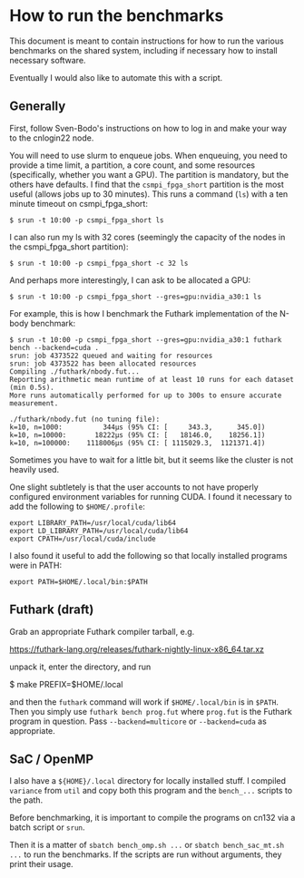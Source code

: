 # How to run the benchmarks

This document is meant to contain instructions for how to run the
various benchmarks on the shared system, including if necessary how to
install necessary software.

Eventually I would also like to automate this with a script.

## Generally

First, follow Sven-Bodo's instructions on how to log in and make your
way to the cnlogin22 node.

You will need to use slurm to enqueue jobs. When enqueuing, you need
to provide a time limit, a partition, a core count, and some resources
(specifically, whether you want a GPU). The partition is mandatory,
but the others have defaults. I find that the `csmpi_fpga_short`
partition is the most useful (allows jobs up to 30 minutes). This runs
a command (`ls`) with a ten minute timeout on csmpi_fpga_short:

```
$ srun -t 10:00 -p csmpi_fpga_short ls
```

I can also run my ls with 32 cores (seemingly the capacity of the nodes
in the csmpi_fpga_short partition):

```
$ srun -t 10:00 -p csmpi_fpga_short -c 32 ls
```

And perhaps more interestingly, I can ask to be allocated a GPU:

```
$ srun -t 10:00 -p csmpi_fpga_short --gres=gpu:nvidia_a30:1 ls
```

For example, this is how I benchmark the Futhark implementation of the
N-body benchmark:

```
$ srun -t 10:00 -p csmpi_fpga_short --gres=gpu:nvidia_a30:1 futhark bench --backend=cuda .
srun: job 4373522 queued and waiting for resources
srun: job 4373522 has been allocated resources
Compiling ./futhark/nbody.fut...
Reporting arithmetic mean runtime of at least 10 runs for each dataset (min 0.5s).
More runs automatically performed for up to 300s to ensure accurate measurement.

./futhark/nbody.fut (no tuning file):
k=10, n=1000:          344μs (95% CI: [     343.3,      345.0])
k=10, n=10000:       18222μs (95% CI: [   18146.0,    18256.1])
k=10, n=100000:    1118006μs (95% CI: [ 1115029.3,  1121371.4])
```

Sometimes you have to wait for a little bit, but it seems like the
cluster is not heavily used.

One slight subtletely is that the user accounts to not have properly
configured environment variables for running CUDA. I found it necessary
to add the following to `$HOME/.profile`:

```
export LIBRARY_PATH=/usr/local/cuda/lib64
export LD_LIBRARY_PATH=/usr/local/cuda/lib64
export CPATH=/usr/local/cuda/include
```

I also found it useful to add the following so that locally installed
programs were in PATH:

```
export PATH=$HOME/.local/bin:$PATH
```

## Futhark (draft)

Grab an appropriate Futhark compiler tarball, e.g.

  https://futhark-lang.org/releases/futhark-nightly-linux-x86_64.tar.xz

unpack it, enter the directory, and run

  $ make PREFIX=$HOME/.local

and then the `futhark` command will work if `$HOME/.local/bin` is in
`$PATH`. Then you simply use `futhark bench prog.fut` where `prog.fut`
is the Futhark program in question. Pass `--backend=multicore` or
`--backend=cuda` as appropriate.

## SaC / OpenMP

I also have a `${HOME}/.local` directory for locally installed stuff. I compiled
`variance` from `util` and copy both this program and the `bench_...` scripts
to the path. 

Before benchmarking, it is important to compile the programs on cn132 via a 
batch script or `srun`.

Then it is a matter of `sbatch bench_omp.sh ...` or 
`sbatch bench_sac_mt.sh ...` to run the benchmarks. If the scripts are run 
without arguments, they print their usage.
